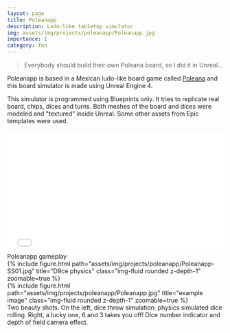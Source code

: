 ```yaml
---
layout: page
title: Poleanapp
description: Ludo-like tabletop simulator
img: assets/img/projects/poleanapp/Poleanapp.jpg
importance: 1
category: fun
---
```


> Everybody should build their own Poleana board, so I did it in Unreal...


Poleanapp is based in a Mexican ludo-like board game called [Poleana](https://gatopardo.com/estilo-de-vida/poleana-el-juego-de-mesa-de-la-carcel/) and this board simulator is made using Unreal Engine 4.

This simulator is programmed using Blueprints only. It tries to replicate real board, chips, dices and turns. Both meshes of the board and dices were modeled and "textured" inside Unreal. Some other assets from Epic templates were used.

<div>
    <style>
        .embed-container {
            position: relative;
            padding-bottom: 56.25%;
            height: 0;
            overflow: hidden;
            max-width: 100%;
        }
        .embed-container iframe,
        .embed-container object,
        .embed-container embed {
            position: absolute;
            top: 0;
            left: 0;
            width: 100%;
            height: 100%;
        }
    </style>
    <div class='embed-container'>
        <iframe src="//www.youtube.com/embed/p65aSIYT8js" allowfullscreen="" frameborder="0"></iframe>
    </div>
</div>
<div class="caption">
    Poleanapp gameplay
</div>


<div class="row">
    <div class="col-sm mt-3 mt-md-0">
        {% include figure.html path="assets/img/projects/poleanapp/Poleanapp-SS01.jpg" title="D9ce physics" class="img-fluid rounded z-depth-1" zoomable=true %}
    </div>
    <div class="col-sm mt-3 mt-md-0">
        {% include figure.html path="assets/img/projects/poleanapp/Poleanapp.jpg" title="example image" class="img-fluid rounded z-depth-1" zoomable=true %}
    </div>
</div>
<div class="caption">
    Two beauty shots. On the left, dice throw simulation: physics simulated dice rolling. Right, a lucky one, 6 and 3 takes you off! Dice number indicator and depth of field camera effect.
</div>
